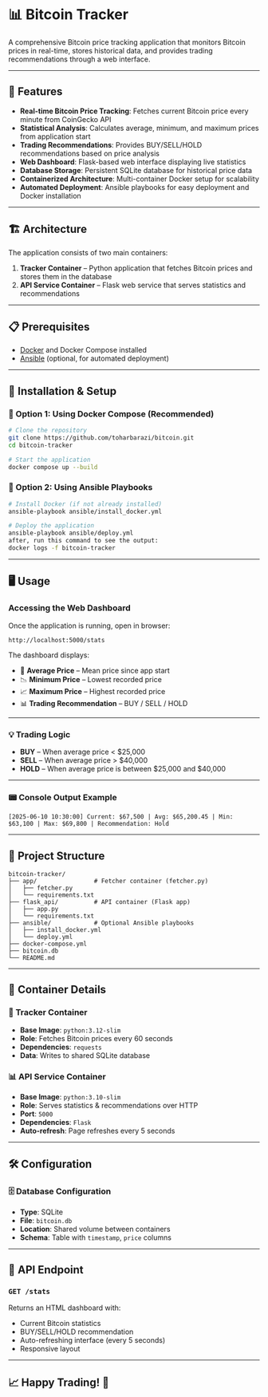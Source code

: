
# 📊 Bitcoin Tracker

A comprehensive Bitcoin price tracking application that monitors Bitcoin prices in real-time, stores historical data, and provides trading recommendations through a web interface.

---

## 🚀 Features

- **Real-time Bitcoin Price Tracking**: Fetches current Bitcoin price every minute from CoinGecko API  
- **Statistical Analysis**: Calculates average, minimum, and maximum prices from application start  
- **Trading Recommendations**: Provides BUY/SELL/HOLD recommendations based on price analysis  
- **Web Dashboard**: Flask-based web interface displaying live statistics  
- **Database Storage**: Persistent SQLite database for historical price data  
- **Containerized Architecture**: Multi-container Docker setup for scalability  
- **Automated Deployment**: Ansible playbooks for easy deployment and Docker installation  

---

## 🏗️ Architecture

The application consists of two main containers:

1. **Tracker Container** – Python application that fetches Bitcoin prices and stores them in the database  
2. **API Service Container** – Flask web service that serves statistics and recommendations

---

## 📋 Prerequisites

- [Docker](https://www.docker.com/products/docker-desktop) and Docker Compose installed  
- [Ansible](https://www.ansible.com/) (optional, for automated deployment)

---

## 🔧 Installation & Setup

### 🔹 Option 1: Using Docker Compose (Recommended)

```bash
# Clone the repository
git clone https://github.com/toharbarazi/bitcoin.git
cd bitcoin-tracker

# Start the application
docker compose up --build
````

### 🔹 Option 2: Using Ansible Playbooks

```bash
# Install Docker (if not already installed)
ansible-playbook ansible/install_docker.yml

# Deploy the application
ansible-playbook ansible/deploy.yml
after, run this command to see the output:
docker logs -f bitcoin-tracker
```

---

## 🖥️ Usage

### Accessing the Web Dashboard

Once the application is running, open in browser:

```
http://localhost:5000/stats
```

The dashboard displays:

* 🧮 **Average Price** – Mean price since app start
* 📉 **Minimum Price** – Lowest recorded price
* 📈 **Maximum Price** – Highest recorded price
* 📊 **Trading Recommendation** – BUY / SELL / HOLD

---

### 💡 Trading Logic

* **BUY** – When average price < \$25,000
* **SELL** – When average price > \$40,000
* **HOLD** – When average price is between \$25,000 and \$40,000

---

### 📟 Console Output Example

```
[2025-06-10 10:30:00] Current: $67,500 | Avg: $65,200.45 | Min: $63,100 | Max: $69,800 | Recommendation: Hold
```

---

## 📁 Project Structure

```
bitcoin-tracker/
├── app/                # Fetcher container (fetcher.py)
│   ├── fetcher.py
│   └── requirements.txt
├── flask_api/          # API container (Flask app)
│   ├── app.py
│   └── requirements.txt
├── ansible/            # Optional Ansible playbooks
│   ├── install_docker.yml
│   └── deploy.yml
├── docker-compose.yml
├── bitcoin.db
└── README.md
```

---

## 🐳 Container Details

### 🛒 Tracker Container

* **Base Image**: `python:3.12-slim`
* **Role**: Fetches Bitcoin prices every 60 seconds
* **Dependencies**: `requests`
* **Data**: Writes to shared SQLite database

### 📊 API Service Container

* **Base Image**: `python:3.10-slim`
* **Role**: Serves statistics & recommendations over HTTP
* **Port**: `5000`
* **Dependencies**: `Flask`
* **Auto-refresh**: Page refreshes every 5 seconds

---

## 🛠️ Configuration

### 🗄️ Database Configuration

* **Type**: SQLite
* **File**: `bitcoin.db`
* **Location**: Shared volume between containers
* **Schema**: Table with `timestamp`, `price` columns

---

## 🚦 API Endpoint

### `GET /stats`

Returns an HTML dashboard with:

* Current Bitcoin statistics
* BUY/SELL/HOLD recommendation
* Auto-refreshing interface (every 5 seconds)
* Responsive layout

---

## 📈 Happy Trading! 🚀



